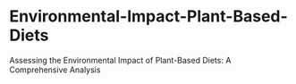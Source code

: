 # Environmental-Impact-Plant-Based-Diets
Assessing the Environmental Impact of Plant-Based Diets: A Comprehensive Analysis

